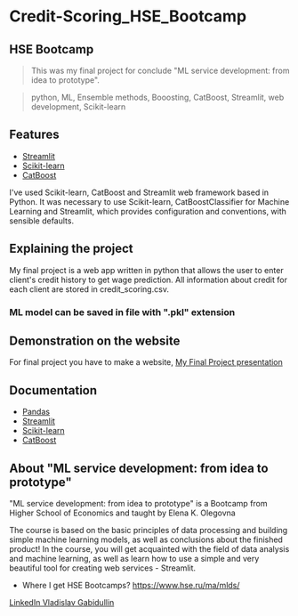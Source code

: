 # Credit-Scoring_HSE_Bootcamp

## HSE Bootcamp
>This was my final project for conclude "ML service development: from idea to prototype".

>python, ML, Ensemble methods, Booosting, CatBoost, Streamlit, web development, Scikit-learn
## Features

- [Streamlit](https://docs.streamlit.io/)
- [Scikit-learn](https://scikit-learn.org/stable/)
- [CatBoost](https://catboost.ai/en/docs/)

I've used Scikit-learn, CatBoost and Streamlit web framework based in Python.
It was necessary to use Scikit-learn, CatBoostClassifier for Machine Learning and Streamlit, which provides configuration and conventions, with sensible defaults.

## Explaining the project
My final project is a web app written in python that allows the user to enter client's credit history to get wage prediction.
All information about credit for each client are stored in credit_scoring.csv.


### ML model can be saved in file with ".pkl" extension


## Demonstration on the website
For final project you have to make a website,
[My Final Project presentation](https://???)

## Documentation
- [Pandas](https://pandas.pydata.org/docs/)
- [Streamlit](https://docs.streamlit.io/)
- [Scikit-learn](https://scikit-learn.org/stable/)
- [CatBoost](https://catboost.ai/en/docs/)

## About "ML service development: from idea to prototype"
"ML service development: from idea to prototype" is a Bootcamp from Higher School of Economics and taught by Elena K. Olegovna

The course is based on the basic principles of data processing and building simple machine learning models, as well as conclusions about the finished product! In the course, you will get acquainted with the field of data analysis and machine learning, as well as learn how to use a simple and very beautiful tool for creating web services - Streamlit.

- Where I get HSE Bootcamps?
https://www.hse.ru/ma/mlds/

[LinkedIn Vladislav Gabidullin](https://www.linkedin.com/in/vladislav-gabidullin-76b0501b6/)
